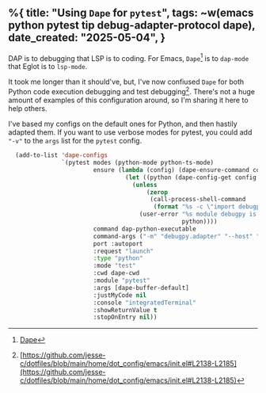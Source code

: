 %{
    title: "Using `Dape` for `pytest`",
    tags: ~w(emacs python pytest tip debug-adapter-protocol dape),
    date_created: "2025-05-04",
}
---
DAP is to debugging that LSP is to coding. For Emacs, `Dape`[^1] is to `dap-mode` that Eglot is to `lsp-mode`.

It took me longer than it should've, but, I've now confiused `Dape` for both Python code execution debugging and test debugging[^2]. There's not a huge amount of examples of this configuration around, so I'm sharing it here to help others.

I've based my configs on the default ones for Python, and then hastily adapted them. If you want to use verbose modes for pytest, you could add `"-v"` to the `args` list for the `pytest` config.

```lisp
  (add-to-list 'dape-configs
               `(pytest modes (python-mode python-ts-mode)
                        ensure (lambda (config) (dape-ensure-command config)
                                 (let ((python (dape-config-get config 'command)))
                                   (unless
                                       (zerop
                                        (call-process-shell-command
                                         (format "%s -c \"import debugpy.adapter\"" python)))
                                     (user-error "%s module debugpy is not installed"
                                                 python))))
                        command dap-python-executable
                        command-args ("-m" "debugpy.adapter" "--host" "0.0.0.0" "--port" :autoport)
                        port :autoport
                        :request "launch"
                        :type "python"
                        :mode "test"
                        :cwd dape-cwd
                        :module "pytest"
                        :args [dape-buffer-default]
                        :justMyCode nil
                        :console "integratedTerminal"
                        :showReturnValue t
                        :stopOnEntry nil))
```

[^1]: [Dape](https://github.com/svaante/dape)
[^2]: [https://github.com/jesse-c/dotfiles/blob/main/home/dot_config/emacs/init.el#L2138-L2185](https://github.com/jesse-c/dotfiles/blob/main/home/dot_config/emacs/init.el#L2138-L2185)
